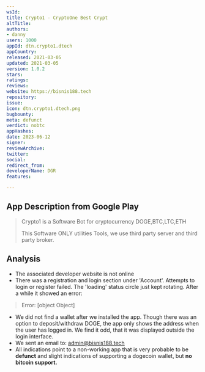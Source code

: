 ```yaml
---
wsId: 
title: Crypto1 - CryptoOne Best Crypt
altTitle: 
authors:
- danny
users: 1000
appId: dtn.crypto1.dtech
appCountry: 
released: 2021-03-05
updated: 2021-03-05
version: 1.0.2
stars: 
ratings: 
reviews: 
website: https://bisnis188.tech
repository: 
issue: 
icon: dtn.crypto1.dtech.png
bugbounty: 
meta: defunct
verdict: nobtc
appHashes: 
date: 2023-06-12
signer: 
reviewArchive: 
twitter: 
social: 
redirect_from: 
developerName: DGR
features: 

---
```


## App Description from Google Play 

> Crypto1 is a Software Bot for cryptocurrency DOGE,BTC,LTC,ETH
>
> This Software ONLY utilities Tools, we use third party server and third party broker.


## Analysis 

- The associated developer website is not online 
- There was a registration and login section under 'Account'. Attempts to login or register failed. The 'loading' status circle just kept rotating. After a while it showed an error: 

> Error: [object Object]

- We did not find a wallet after we installed the app. Though there was an option to deposit/withdraw DOGE, the app only shows the address when the user has logged in. We find it odd, that it was displayed outside the login interface.
- We sent an email to: admin@bisnis188.tech
- All indications point to a non-working app that is very probable to be **defunct** and slight indications of supporting a dogecoin wallet, but **no bitcoin support.** 